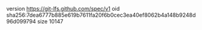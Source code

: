 version https://git-lfs.github.com/spec/v1
oid sha256:7dea6777b885e619b7611fa20f6b0cec3ea40ef8062b4a148b9248d96d099794
size 10147
